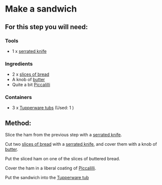 [Tupperware tubs]:Parts/Tupperware.md
[slices of bread]:bread.md
[serrated knife]:missing
[butter]:missing
[Piccalilli]:missing


# Make a sandwich

## For this step you will need:

### Tools

* 1 x  [serrated knife]
### Ingredients

* 2 x  [slices of bread]
* A knob of [butter]
* Quite a bit [Piccalilli]
### Containers

* 3 x  [Tupperware tubs]  (Used: 1 )


## Method:

Slice the ham from the previous step with a [serrated knife].

Cut two [slices of bread] with a [serrated knife], and cover them with a knob of [butter].

Put the sliced ham on one of the slices of buttered bread.

Cover the ham in a liberal coating of [Piccalilli].

Put the sandwich into the [Tupperware tub][Tupperware tubs]


